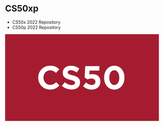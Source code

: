 # CS50xp
- CS50x 2022 Repository 
- CS50p 2022 Repository  

![This is an image](https://github.com/stanleycharles/CS50x/blob/main/This%20is%20CS50.png)
